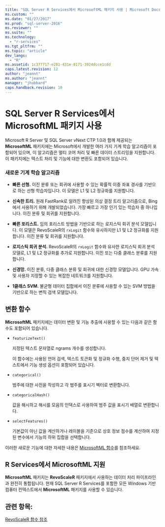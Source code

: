 ```yaml
---
title: "SQL Server R Services에서 MicrosoftML 패키지 사용 | Microsoft Docs"
ms.custom: ""
ms.date: "01/27/2017"
ms.prod: "sql-server-2016"
ms.reviewer: ""
ms.suite: ""
ms.technology: 
  - "r-services"
ms.tgt_pltfrm: ""
ms.topic: "article"
dev_langs: 
  - "R"
ms.assetid: 1c377717-e281-431e-8171-3924dcce1cdd
caps.latest.revision: 12
author: "jeannt"
ms.author: "jeannt"
manager: "jhubbard"
caps.handback.revision: 10
---
```

# SQL Server R Services에서 MicrosoftML 패키지 사용
Microsoft R Server 및 SQL Server vNext CTP 1.0과 함께 제공되는 **MicrosoftML** 패키지에는 Microsoft에서 개발한 여러 가지 기계 학습 알고리즘이 포함되어 있으며, 이 알고리즘은 멀티 코어 처리 및 빠른 데이터 스트리밍을 지원합니다. 이 패키지에는 텍스트 처리 및 기능에 대한 변환도 포함되어 있습니다.

### <a name="new-machine-learning-algorithms"></a>새로운 기계 학습 알고리즘


-  **빠른 선형.** 이진 분류 또는 회귀에 사용할 수 있는 확률적 이중 좌표 경사를 기반으로 하는 선형 학습자입니다. 이 모델은 L1 및 L2 정규화를 지원합니다.

- **신속한 트리.** 원래 FastRank로 알려진 향상된 의상 결정 트리 알고리즘으로, Bing에서 사용하기 위해 개발되었습니다. 가장 빠르고 가장 인기 있는 학습자 중 하나입니다. 이진 분류 및 회귀를 지원합니다.

- **빠른 포리스트.** 임의 포리스트 방법을 기반으로 하는 로지스틱 회귀 분석 모델입니다. 이 모델은 RevoScaleR의 `rxLogit` 함수와 유사하지만 L1 및 L2 정규화를 지원합니다. 이진 분류 및 회귀를 지원합니다.

- **로지스틱 회귀 분석.** RevoScaleR의 `rxLogit` 함수와 유사한 로지스틱 회귀 분석 모델로, L1 및 L2 정규화를 추가로 지원합니다. 이진 또는 다중 클래스 분류를 지원합니다.

- **신경망.** 이진 분류, 다중 클래스 분류 및 회귀에 대한 신경망 모델입니다. GPU 가속 및 사용자 지정할 수 있는 복잡한 네트워크를 지원합니다.

- **1클래스 SVM.** 불균형 데이터 집합에서 이진 분류에 사용할 수 있는 SVM 방법을 기반으로 하는 변칙 검색 모델입니다.

## <a name="transformation-functions"></a>변환 함수

**MicrosoftML** 패키지에는 데이터 변환 및 기능 추출에 사용할 수 있는 다음과 같은 함수도 포함되어 있습니다.

- `featurizeText()`
 
  지정된 텍스트 문자열로 ngrams 개수를 생성합니다. 

  이 함수에는 사용된 언어 검색, 텍스트 토큰화 및 정규화 수행, 중지 단어 제거 및 텍스트에서 기능 생성 옵션이 포함되어 있습니다. 

- `categorical()`

  범주에 대한 사전을 작성하고 각 범주를 표시기 벡터로 변환합니다. 
 
- `categoricalHash()`

  값을 해시하고 해시를 모음의 인덱스로 사용하여 범주 값을 표시기 배열로 변환합니다.  

- `selectFeatures()` 

  기본값이 아닌 값을 계산하거나 레이블을 기준으로 상호 정보 점수를 계산하여 지정된 변수에서 기능의 하위 집합을 선택합니다. 

이러한 새로운 기능에 대한 자세한 내용은 [MicrosoftML 함수](https://msdn.microsoft.com/microsoft-r/microsoftml/microsoftml)를 참조하세요.

## <a name="support-for-microsoftml-in-r-services"></a>R Services에서 MicrosoftML 지원

**MicrosoftML** 패키지는 **RevoScaleR** 패키지에서 사용하는 데이터 처리 파이프라인과 완전히 통합됩니다. 현재 SQL Server R Services를 포함한 모든 Windows 기반 컴퓨터 컨텍스트에서 **MicrosoftML** 패키지를 사용할 수 있습니다.



## <a name="see-also"></a>관련 항목:


[RevoScaleR 함수 참조](https://msdn.microsoft.com/microsoft-r/scaler/scaler)

